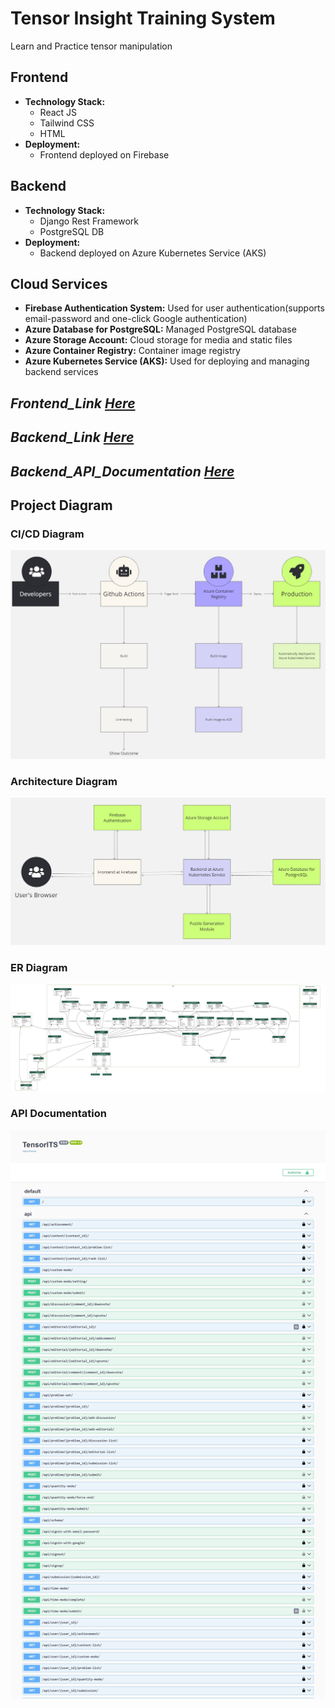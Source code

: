 # Tensor Insight Training System
 Learn and Practice tensor manipulation

 ## Frontend
- **Technology Stack:**
  - React JS
  - Tailwind CSS
  - HTML
- **Deployment:**
  - Frontend deployed on Firebase

## Backend
- **Technology Stack:**
  - Django Rest Framework
  - PostgreSQL DB
- **Deployment:**
  - Backend deployed on Azure Kubernetes Service (AKS)

## Cloud Services
  - **Firebase Authentication System:** Used for user authentication(supports email-password and one-click Google authentication)
  - **Azure Database for PostgreSQL:** Managed PostgreSQL database
  - **Azure Storage Account:** Cloud storage for media and static files
  - **Azure Container Registry:** Container image registry
  - **Azure Kubernetes Service (AKS):** Used for deploying and managing backend services

## _Frontend_Link_ [_*Here*_](https://tensor-its.web.app/)
## _Backend_Link_ [_*Here*_](http://20.187.170.208)
## _Backend_API_Documentation_ [_*Here*_](http://20.187.170.208/api/schema/docs/)

## Project Diagram
### CI/CD Diagram
![CI_CD](https://github.com/zarifikram/Tensor-Insight-Training-System/blob/ahemtiaj/diagrams/ci_cd_pipeline.jpg)

### Architecture Diagram
![Architecture](https://github.com/zarifikram/Tensor-Insight-Training-System/blob/ahemtiaj/diagrams/architecture_diagram.jpg)

### ER Diagram
![ERD](https://github.com/zarifikram/Tensor-Insight-Training-System/blob/ahemtiaj/diagrams/erd.png)

### API Documentation
![ERD](https://github.com/zarifikram/Tensor-Insight-Training-System/blob/ahemtiaj/diagrams/api_documentation.png)